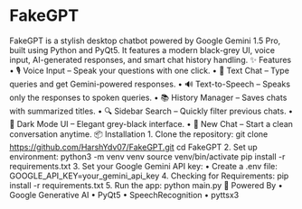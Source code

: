 # FakeGPT
FakeGPT is a stylish desktop chatbot powered by Google Gemini 1.5 Pro, built using Python and PyQt5. It features a modern black-grey UI, voice input, AI-generated responses, and smart chat history handling.
✨ Features
	•	🎙️ Voice Input – Speak your questions with one click.
	•	💬 Text Chat – Type queries and get Gemini-powered responses.
	•	🔊 Text-to-Speech – Speaks only the responses to spoken queries.
	•	📚 History Manager – Saves chats with summarized titles.
	•	🔍 Sidebar Search – Quickly filter previous chats.
	•	🌙 Dark Mode UI – Elegant grey-black interface.
	•	🧹 New Chat – Start a clean conversation anytime. 
 📦 Installation
	1.	Clone the repository:
      git clone https://github.com/HarshYdv07/FakeGPT.git
      cd FakeGPT
  2.	Set up environment:
      python3 -m venv venv
      source venv/bin/activate
      pip install -r requirements.txt
	3.	Set your Google Gemini API key:
    	•	Create a .env file:
        GOOGLE_API_KEY=your_gemini_api_key
  4.  Checking for Requirements:
      pip install -r requirements.txt
  5.	Run the app:
      python main.py
  🧠 Powered By
	•	Google Generative AI
	•	PyQt5
	•	SpeechRecognition
	•	pyttsx3
